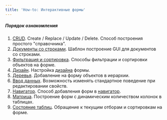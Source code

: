 ```yaml
---
title: 'How-to: Интерактивные формы'
---
```


##### Порядок ознакомления

1.  [CRUD](How-to_CRUD.md). Create / Replace / Update / Delete. Способ построения простого "справочника".
2.  [Документы со строками](How-to_Документы_со_строками.md). Шаблон построение GUI для документов со строками.
3.  [Фильтрация и сортировка](How-to_Фильтрация_и_сортировка.md). Способы фильтрации и сортировки объектов на форме.
4.  [Дизайн](How-to_Дизайн.md). Настройка [дизайна](Дизайн_формы.md) формы.
5.  [Деревья](How-to_Деревья.md). Добавление на форму объектов в иерархии.
6.  [Ввод данных](How-to_Ввод_данных.md). Возможность изменять стандартное поведение при редактировании свойств.
7.  [Навигатор](How-to_Навигатор.md). Способ добавления форм в [навигатор](Навигатор.md).
8.  [Матрица](How-to_Матрица.md). Построение форм с динамическим количеством колонок в таблицах.
9.  [Состояние таблиц](How-to_Состояние_таблиц.md). Обращение к текущим отборам и сортировкам на форме.  
      
